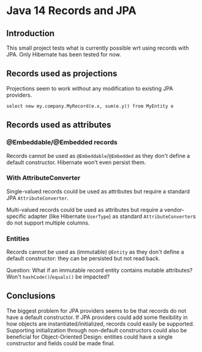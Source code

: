 # Java 14 Records and JPA

## Introduction

This small project tests what is currently possible wrt using records with JPA. Only Hibernate has been tested for now.

## Records used as projections

Projections seem to work without any modification to existing JPA providers.

    select new my.company.MyRecord(e.x, sum(e.y)) from MyEntity e
    
## Records used as attributes

### @Embeddable/@Embedded records

Records cannot be used as `@Embeddable`/`@Embedded` as they don't define a default constructor. Hibernate won't even persist them.

### With AttributeConverter

Single-valued records could be used as attributes but require a standard JPA `AttributeConverter`.

Multi-valued records could be used as attributes but require a vendor-specific adapter (like Hibernate `UserType`) as standard `AttributeConverter`s  do not support multiple columns.

### Entities

Records cannot be used as (immutable) `@Entity` as they don't define a default constructor: they can be persisted but not read back.

Question: What if an immutable record entity contains mutable attributes? Won't `hashCode()`/`equals()` be impacted?

## Conclusions

The biggest problem for JPA providers seems to be that records do not have a default constructor.
If JPA providers could add some flexibility in how objects are instantiated/initialized, records could easily be supported.
Supporting initialization through non-default constructors could also be beneficial for Object-Oriented Design: entities could have a single constructor and fields could be made final.